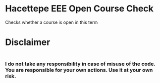 # Hacettepe EEE Open Course Check
Checks whether a course is open in this term

# Disclaimer
<h3><br> I do not take any responsibility in case of misuse of the code. You are responsible for your own actions. Use it at your own risk.</br></h3>
